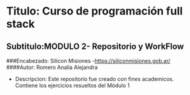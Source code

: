# Titulo: Curso de programación full stack
## Subtitulo:MODULO 2- Repositorio y WorkFlow
###Encabezado: Silicon Misiones -https://siliconmisiones.gob.ar/
####Autor: Romero Analia Alejandra
* Descripcion: Este repositorio fue creado con fines academicos. Contiene los ejercicios resueltos del Módulo 1
